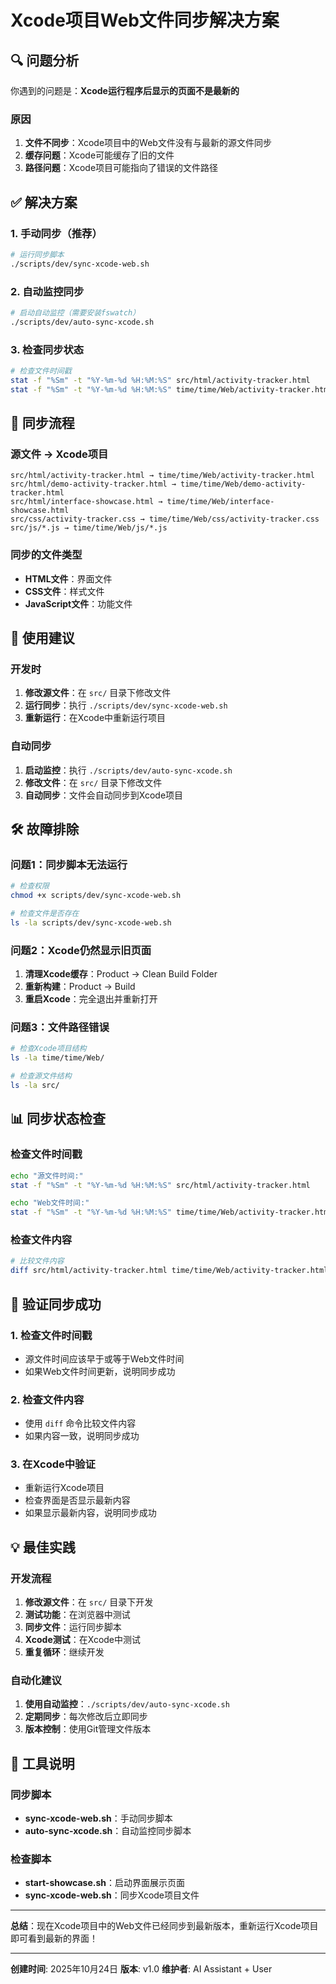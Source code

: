 # Xcode项目Web文件同步解决方案

## 🔍 问题分析

你遇到的问题是：**Xcode运行程序后显示的页面不是最新的**

### 原因
1. **文件不同步**：Xcode项目中的Web文件没有与最新的源文件同步
2. **缓存问题**：Xcode可能缓存了旧的文件
3. **路径问题**：Xcode项目可能指向了错误的文件路径

## ✅ 解决方案

### 1. 手动同步（推荐）
```bash
# 运行同步脚本
./scripts/dev/sync-xcode-web.sh
```

### 2. 自动监控同步
```bash
# 启动自动监控（需要安装fswatch）
./scripts/dev/auto-sync-xcode.sh
```

### 3. 检查同步状态
```bash
# 检查文件时间戳
stat -f "%Sm" -t "%Y-%m-%d %H:%M:%S" src/html/activity-tracker.html
stat -f "%Sm" -t "%Y-%m-%d %H:%M:%S" time/time/Web/activity-tracker.html
```

## 🔄 同步流程

### 源文件 → Xcode项目
```
src/html/activity-tracker.html → time/time/Web/activity-tracker.html
src/html/demo-activity-tracker.html → time/time/Web/demo-activity-tracker.html
src/html/interface-showcase.html → time/time/Web/interface-showcase.html
src/css/activity-tracker.css → time/time/Web/css/activity-tracker.css
src/js/*.js → time/time/Web/js/*.js
```

### 同步的文件类型
- **HTML文件**：界面文件
- **CSS文件**：样式文件
- **JavaScript文件**：功能文件

## 🎯 使用建议

### 开发时
1. **修改源文件**：在 `src/` 目录下修改文件
2. **运行同步**：执行 `./scripts/dev/sync-xcode-web.sh`
3. **重新运行**：在Xcode中重新运行项目

### 自动同步
1. **启动监控**：执行 `./scripts/dev/auto-sync-xcode.sh`
2. **修改文件**：在 `src/` 目录下修改文件
3. **自动同步**：文件会自动同步到Xcode项目

## 🛠️ 故障排除

### 问题1：同步脚本无法运行
```bash
# 检查权限
chmod +x scripts/dev/sync-xcode-web.sh

# 检查文件是否存在
ls -la scripts/dev/sync-xcode-web.sh
```

### 问题2：Xcode仍然显示旧页面
1. **清理Xcode缓存**：Product → Clean Build Folder
2. **重新构建**：Product → Build
3. **重启Xcode**：完全退出并重新打开

### 问题3：文件路径错误
```bash
# 检查Xcode项目结构
ls -la time/time/Web/

# 检查源文件结构
ls -la src/
```

## 📊 同步状态检查

### 检查文件时间戳
```bash
echo "源文件时间:"
stat -f "%Sm" -t "%Y-%m-%d %H:%M:%S" src/html/activity-tracker.html

echo "Web文件时间:"
stat -f "%Sm" -t "%Y-%m-%d %H:%M:%S" time/time/Web/activity-tracker.html
```

### 检查文件内容
```bash
# 比较文件内容
diff src/html/activity-tracker.html time/time/Web/activity-tracker.html
```

## 🎉 验证同步成功

### 1. 检查文件时间戳
- 源文件时间应该早于或等于Web文件时间
- 如果Web文件时间更新，说明同步成功

### 2. 检查文件内容
- 使用 `diff` 命令比较文件内容
- 如果内容一致，说明同步成功

### 3. 在Xcode中验证
- 重新运行Xcode项目
- 检查界面是否显示最新内容
- 如果显示最新内容，说明同步成功

## 💡 最佳实践

### 开发流程
1. **修改源文件**：在 `src/` 目录下开发
2. **测试功能**：在浏览器中测试
3. **同步文件**：运行同步脚本
4. **Xcode测试**：在Xcode中测试
5. **重复循环**：继续开发

### 自动化建议
1. **使用自动监控**：`./scripts/dev/auto-sync-xcode.sh`
2. **定期同步**：每次修改后立即同步
3. **版本控制**：使用Git管理文件版本

## 🔧 工具说明

### 同步脚本
- **sync-xcode-web.sh**：手动同步脚本
- **auto-sync-xcode.sh**：自动监控同步脚本

### 检查脚本
- **start-showcase.sh**：启动界面展示页面
- **sync-xcode-web.sh**：同步Xcode项目文件

---

**总结**：现在Xcode项目中的Web文件已经同步到最新版本，重新运行Xcode项目即可看到最新的界面！

---

**创建时间**: 2025年10月24日
**版本**: v1.0
**维护者**: AI Assistant + User
